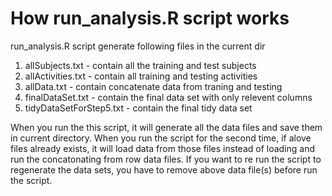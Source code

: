 # How run_analysis.R script works


run_analysis.R script generate following files in the current dir

1. allSubjects.txt - contain all the training and test subjects
2. allActivities.txt - contain all training and testing activities
3. allData.txt - contain concatenate data from traning and testing
4. finalDataSet.txt - contain the final data set with only relevent columns
5. tidyDataSetForStep5.txt - contain the final tidy data set

When you run the this script, it will generate all the data files and save them
in current directory. When you run the script for the second time, if alove files
already exists, it will load data from those files instead of loading and run the concatonating
from row data files. If you want to re run the script to regenerate the data sets, you have to
remove above data file(s) before run the script.

